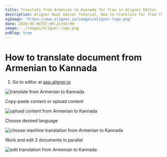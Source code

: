 ```yaml
---
title: Translate from Armenian to Kannada for free in Aligner Editor
description: Aligner Dual Editor Tutorial. How to translate for free from Armenian to Kannada. Aligner is multilingual document management platform. 
ogImage: "https://www.aligner.io/images/aligner-logo.png"
date: 2020-05-06T07:09:21+03:00
image: ../images/aligner-logo.png
onBlog: true
---
```


# How to translate document from Armenian to Kannada

1. Go to editor at [app.aligner.io](https://app.aligner.io "Aligner App web page")

![translate from Armenian to Kannada](../aligner-blank-editor.png "translate from Armenian to Kannada")

Copy-paste content or upload content

![upload content from Armenian to Kannada](../aligner-uploaded-document.png "upload content from Armenian to Kannada")

Choose desired language

![choose machine translation from Armenian to Kannada](../aligner-language-dropdown.png "choose machine translation from Armenian to Kannada")

Work and edit 2 documents in parallel

![edit translation from Armenian to Kannada](../aligner-double-sitded-editor.png "edit translation from Armenian to Kannada")

